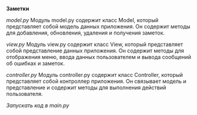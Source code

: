**Заметки**

*model.py*
Модуль model.py содержит класс Model, который представляет собой модель данных приложения. Он содержит методы для добавления, обновления, удаления и получения заметок.

*view.py*
Модуль view.py содержит класс View, который представляет собой представление данных приложения. Он содержит методы для отображения меню, ввода данных пользователем и вывода сообщений об ошибках и заметок.

*controller.py*
Модуль controller.py содержит класс Controller, который представляет собой контроллер приложения. Он связывает модель и представление и содержит методы для выполнения действий пользователя.

*Запускать код в main.py*
